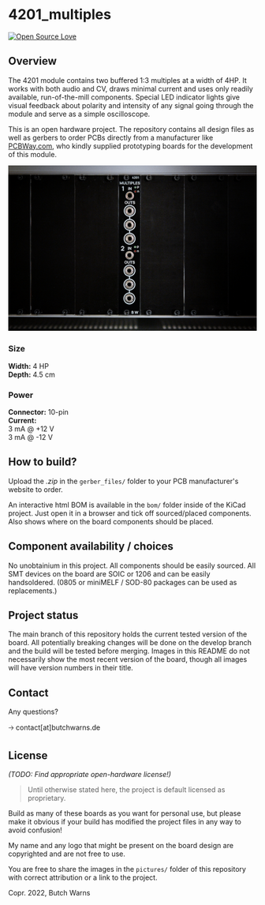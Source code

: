 # 4201_multiples
[![Open Source Love](https://badges.frapsoft.com/os/v1/open-source.png?v=103)](https://github.com/ellerbrock/open-source-badges/)

## Overview
The 4201 module contains two buffered 1:3 multiples at a width of 4HP. It works with both audio and CV, draws minimal current and uses only readily available, run-of-the-mill components. Special LED indicator lights give visual feedback about polarity and intensity of any signal going through the module and serve as a simple oscilloscope.  

This is an open hardware project. The repository contains all design files as well as gerbers to order PCBs directly from a manufacturer like [PCBWay.com](https://pcbway.com/), who kindly supplied prototyping boards for the development of this module.  

![4201 module front](images/4201_img_front.jpg)

### Size
__Width:__ 4 HP  
__Depth:__ 4.5 cm
### Power
__Connector:__ 10-pin  
__Current:__  
3 mA @ +12 V  
3 mA @ -12 V  

## How to build?

Upload the *.zip* in the `gerber_files/` folder to your PCB manufacturer's website to order.

An interactive html BOM is available in the `bom/` folder inside of the KiCad project. Just open it in a browser and tick off sourced/placed components.  
Also shows where on the board components should be placed.  

## Component availability / choices

No unobtainium in this project. All components should be easily sourced. All SMT devices on the board are SOIC or 1206 and can be easily handsoldered. (0805 or miniMELF / SOD-80 packages can be used as replacements.)

## Project status

The main branch of this repository holds the current tested version of the board. All potentially breaking changes will be done on the develop branch and the build will be tested before merging. Images in this README do not necessarily show the most recent version of the board, though all images will have version numbers in their title.

## Contact

Any questions?   

🡢 contact[at]butchwarns.de

## License

*(TODO: Find appropriate open-hardware license!)*

> Until otherwise stated here, the project is default licensed as proprietary.

Build as many of these boards as you want for personal use, but please make it obvious if your build has modified the project files in any way to avoid confusion!  

My name and any logo that might be present on the board design are copyrighted and are not free to use.

You are free to share the images in the `pictures/` folder of this repository with correct attribution or a link to the project.  

Copr. 2022, Butch Warns
